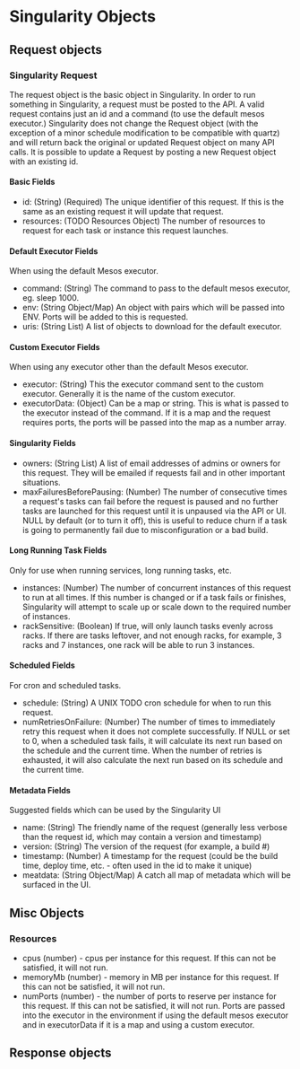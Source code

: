 # Singularity Objects

## Request objects

### Singularity Request

The request object is the basic object in Singularity. In order to run something in Singularity, a request must be posted to the API. A valid request contains just an id and a command (to use the default mesos executor.) Singularity does not change the Request object (with the exception of a minor schedule modification to be compatible with quartz) and will return back the original or updated Request object on many API calls. It is possible to update a Request by posting a new Request object with an existing id.

#### Basic Fields

- id: (String) (Required) The unique identifier of this request. If this is the same as an existing request it will update that request.
- resources: (TODO Resources Object) The number of resources to request for each task or instance this request launches.

#### Default Executor Fields

When using the default Mesos executor.

- command: (String) The command to pass to the default mesos executor, eg. sleep 1000.
- env: (String Object/Map) An object with pairs which will be passed into ENV. Ports will be added to this is requested.
- uris: (String List) A list of objects to download for the default executor.

#### Custom Executor Fields

When using any executor other than the default Mesos executor.

- executor: (String) This the executor command sent to the custom executor. Generally it is the name of the custom executor.
- executorData: (Object) Can be a map or string.  This is what is passed to the executor instead of the command. If it is a map and the request requires ports, the ports will be passed into the map as a number array.

#### Singularity Fields

- owners: (String List) A list of email addresses of admins or owners for this request. They will be emailed if requests fail and in other important situations.
- maxFailuresBeforePausing: (Number) The number of consecutive times a request's tasks can fail before the request is paused and no further tasks are launched for this request until it is unpaused via the API or UI. NULL by default (or to turn it off), this is useful to reduce churn if a task is going to permanently fail due to misconfiguration or a bad build.

#### Long Running Task Fields

Only for use when running services, long running tasks, etc.

- instances: (Number) The number of concurrent instances of this request to run at all times. If this number is changed or if a task fails or finishes, Singularity will attempt to scale up or scale down to the required number of instances.  
- rackSensitive: (Boolean) If true, will only launch tasks evenly across racks. If there are tasks leftover, and not enough racks, for example, 3 racks and 7 instances, one rack will be able to run 3 instances.

#### Scheduled Fields

For cron and scheduled tasks.

- schedule: (String) A UNIX TODO cron schedule for when to run this request.
- numRetriesOnFailure: (Number) The number of times to immediately retry this request when it does not complete successfully. If NULL or set to 0, when a scheduled task fails, it will calculate its next run based on the schedule and the current time. When the number of retries is exhausted, it will also calculate the next run based on its schedule and the current time.

#### Metadata Fields

Suggested fields which can be used by the Singularity UI

- name: (String) The friendly name of the request (generally less verbose than the request id, which may contain a version and timestamp) 
- version: (String) The version of the request (for example, a build #)
- timestamp: (Number) A timestamp for the request (could be the build time, deploy time, etc. - often used in the id to make it unique)
- meatdata: (String Object/Map) A catch all map of metadata which will be surfaced in the UI.


## Misc Objects

### Resources

- cpus (number) - cpus per instance for this request. If this can not be satisfied, it will not run.
- memoryMb (number) - memory in MB per instance for this request. If this can not be satisfied, it will not run.
- numPorts (number) - the number of ports to reserve per instance for this request. If this can not be satisfied, it will not run. Ports are passed into the executor in the environment if using the default mesos executor and in executorData if it is a map and using a custom executor.

## Response objects
